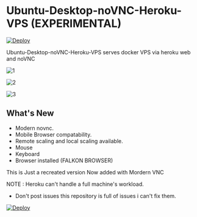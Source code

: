 # Ubuntu-Desktop-noVNC-Heroku-VPS (EXPERIMENTAL)

[![Deploy](https://www.herokucdn.com/deploy/button.svg)](https://developeranaz.github.io/Ubuntu-Desktop-noVNC-Heroku-VPS/random.html)

Ubuntu-Desktop-noVNC-Heroku-VPS serves docker VPS via heroku web and noVNC

![1](https://github.com/nonprimaria/Ubuntu-Desktop-noVNC-Heroku-VPS/blob/main/vncimgs/Screenshot_20210519-094834.jpg)

![2](https://github.com/nonprimaria/Ubuntu-Desktop-noVNC-Heroku-VPS/blob/main/vncimgs/Screenshot_20210519_104452_com.brave.browser_nightly.jpg)

![3](https://github.com/nonprimaria/Ubuntu-Desktop-noVNC-Heroku-VPS/blob/main/vncimgs/Screenshot_20210519-094825.jpg)

## What's New
* Modern novnc.
* Mobile Browser compatability.
* Remote scaling and local scaling available.
* Mouse
* Keyboard
* Browser installed (FALKON BROWSER)

This is Just a recreated version Now added with Mordern VNC 

NOTE : Heroku can't handle a full machine's workload.

* Don't post issues this repository is full of issues i can't fix them.

[![Deploy](https://www.herokucdn.com/deploy/button.svg)](https://developeranaz.github.io/Ubuntu-Desktop-noVNC-Heroku-VPS/random.html)
